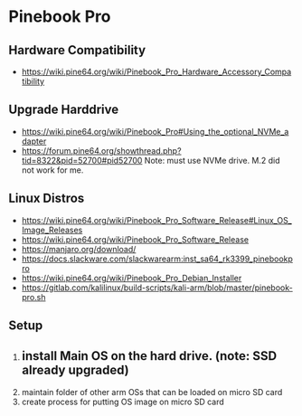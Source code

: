 # Pinebook Pro
## Hardware Compatibility
- https://wiki.pine64.org/wiki/Pinebook_Pro_Hardware_Accessory_Compatibility

## Upgrade Harddrive
- https://wiki.pine64.org/wiki/Pinebook_Pro#Using_the_optional_NVMe_adapter
- https://forum.pine64.org/showthread.php?tid=8322&pid=52700#pid52700
Note: must use NVMe drive. M.2 did not work for me. 

## Linux Distros
- https://wiki.pine64.org/wiki/Pinebook_Pro_Software_Release#Linux_OS_Image_Releases
- https://wiki.pine64.org/wiki/Pinebook_Pro_Software_Release
- https://manjaro.org/download/
- https://docs.slackware.com/slackwarearm:inst_sa64_rk3399_pinebookpro
- https://wiki.pine64.org/wiki/Pinebook_Pro_Debian_Installer
- https://gitlab.com/kalilinux/build-scripts/kali-arm/blob/master/pinebook-pro.sh


## Setup 
1. install Main OS on the hard drive. (note: SSD already upgraded)
    -
3. maintain folder of other arm OSs that can be loaded on micro SD card
4. create process for putting OS image on micro SD card






